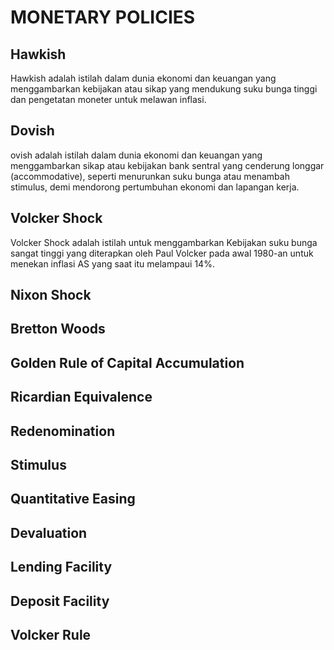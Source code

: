 # MONETARY POLICIES

## Hawkish

Hawkish adalah istilah dalam dunia ekonomi dan keuangan yang menggambarkan kebijakan atau sikap yang mendukung suku bunga tinggi dan pengetatan moneter untuk melawan inflasi.

## Dovish

ovish adalah istilah dalam dunia ekonomi dan keuangan yang menggambarkan sikap atau kebijakan bank sentral yang cenderung longgar (accommodative), seperti menurunkan suku bunga atau menambah stimulus, demi mendorong pertumbuhan ekonomi dan lapangan kerja.

## Volcker Shock

Volcker Shock adalah istilah untuk menggambarkan Kebijakan suku bunga sangat tinggi yang diterapkan oleh Paul Volcker pada awal 1980-an untuk menekan inflasi AS yang saat itu melampaui 14%.

## Nixon Shock

## Bretton Woods

## Golden Rule of Capital Accumulation

## Ricardian Equivalence

## Redenomination

## Stimulus

## Quantitative Easing

## Devaluation

## Lending Facility

## Deposit Facility

## Volcker Rule